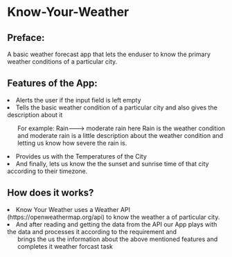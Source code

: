 # Know-Your-Weather
<h2>Preface:</h2>
A basic weather forecast app that lets the enduser to know the primary weather conditions of a particular city.
<br>
<h2>Features of the App:</h2>
<li>Alerts the user if the input field is left empty</li>
<li>Tells the basic weather condition of a particular city and also gives the description about it </li>
     <ul> For example: Rain---> moderate rain here Rain is the weather condition and moderate rain is a little description about the weather condition and letting us know how 
                               severe the rain is.</ul>
<li> Provides us with the Temperatures of the City </li>
<li>And finally, lets us know the the sunset and sunrise time of that city according to their timezone.</li>


<h2>How does it works?</h2>
<li>Know Your Weather uses a Weather API (https://openweathermap.org/api) to know the weather a of particular city. </li>
<li>And after reading and getting the data from the API our App plays with the data and processes it according to the requirement and<ul> brings the us the information about the above mentioned features and completes it weather forcast task </ul>
